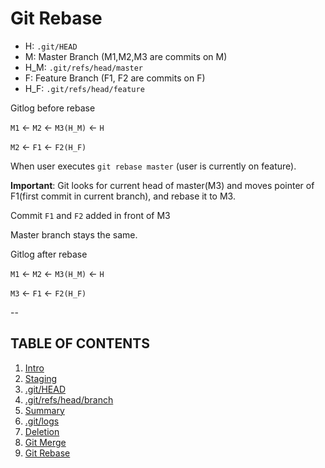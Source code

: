 # Git Rebase

- H: `.git/HEAD`
- M: Master Branch (M1,M2,M3 are commits on M)
- H_M: `.git/refs/head/master`
- F: Feature Branch (F1, F2 are commits on F)
- H_F: `.git/refs/head/feature`

Gitlog before rebase

`M1` &leftarrow; `M2` &leftarrow; `M3(H_M)` &leftarrow; `H`

`M2` &leftarrow; `F1` &leftarrow; `F2(H_F)`

When user executes `git rebase master` (user is currently on feature).

**Important**: Git looks for current head of master(M3) and moves pointer of F1(first commit in current branch), and rebase it to M3.

Commit `F1` and `F2` added in front of M3

Master branch stays the same.

Gitlog after rebase

`M1` &leftarrow; `M2` &leftarrow; `M3(H_M)` &leftarrow; `H`

`M3` &leftarrow; `F1` &leftarrow; `F2(H_F)`

--

## TABLE OF CONTENTS

1. [Intro](1.Intro.md)
2. [Staging](2.Staging.md)
3. [.git/HEAD](3.HEAD.md)
4. [.git/refs/head/branch](4.refs.md)
5. [Summary](5.Summary.md)
6. [.git/logs](6.Logs.md)
7. [Deletion](7.Deletion.md)
8. [Git Merge](8.Merge.md)
9. [Git Rebase](9.Rebase.md)
